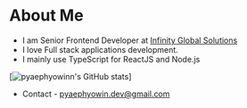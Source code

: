 # About Me
- I am Senior Frontend Developer at [Infinity Global Solutions](https://www.infinityglobals.com/)
- I love Full stack applications development.
- I mainly use TypeScript for ReactJS and Node.js


[![pyaephyowinn's GitHub stats](https://github-readme-stats.vercel.app/api?username=pyaephyowinn&theme=tokyonight)]

- Contact - pyaephyowin.dev@gmail.com
